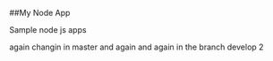 ##My Node App

Sample node js apps

again changin in master
and again 
and again
in the branch develop 2
